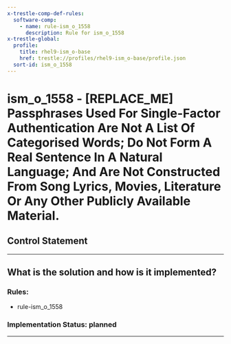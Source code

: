 ```yaml
---
x-trestle-comp-def-rules:
  software-comp:
    - name: rule-ism_o_1558
      description: Rule for ism_o_1558
x-trestle-global:
  profile:
    title: rhel9-ism_o-base
    href: trestle://profiles/rhel9-ism_o-base/profile.json
  sort-id: ism_o_1558
---
```


# ism_o_1558 - \[REPLACE_ME\] Passphrases Used For Single-Factor Authentication Are Not A List Of Categorised Words; Do Not Form A Real Sentence In A Natural Language; And Are Not Constructed From Song Lyrics, Movies, Literature Or Any Other Publicly Available Material.

## Control Statement

______________________________________________________________________

## What is the solution and how is it implemented?

<!-- For implementation status enter one of: implemented, partial, planned, alternative, not-applicable -->

<!-- Note that the list of rules under ### Rules: is read-only and changes will not be captured after assembly to JSON -->

<!-- Add control implementation description here for control: ism_o_1558 -->

### Rules:

  - rule-ism_o_1558

### Implementation Status: planned

______________________________________________________________________
